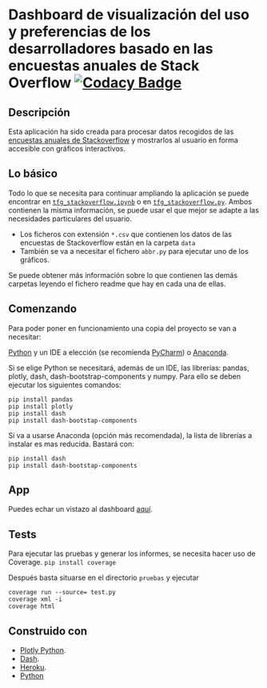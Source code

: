 # Dashboard de visualización del uso y preferencias de los desarrolladores basado en las encuestas anuales de Stack Overflow  [![Codacy Badge](https://app.codacy.com/project/badge/Grade/c76950ce941e42c783f68748c6d639cf)](https://www.codacy.com/gh/albarrom/GII_O_MA_21.05/dashboard?utm_source=github.com&amp;utm_medium=referral&amp;utm_content=albarrom/GII_O_MA_21.05&amp;utm_campaign=Badge_Grade)

## Descripción

Esta aplicación ha sido creada para procesar datos recogidos de las [encuestas anuales de Stackoverflow](https://insights.stackoverflow.com/survey?_ga=2.189292843.1285052511.1645528337-438523718.1645528337) y mostrarlos al usuario en forma accesible con gráficos interactivos.

## Lo básico

Todo lo que se necesita para continuar ampliando la aplicación se puede encontrar en [` tfg_stackoverflow.ipynb `](https://github.com/albarrom/GII_O_MA_21.05/blob/main/tfg_stackoverflow.ipynb) o en [` tfg_stackoverflow.py `](https://github.com/albarrom/GII_O_MA_21.05/blob/main/tfg_stackoverflow.py). Ambos contienen la misma información, se puede usar el que mejor se adapte a las necesidades particulares del usuario.

* Los ficheros con extensión ` *.csv ` que contienen los datos de las encuestas de Stackoverflow están en la carpeta ` data `  
* También se va a necesitar el fichero ` abbr.py ` para ejecutar uno de los gráficos.  

Se puede obtener más información sobre lo que contienen las demás carpetas leyendo el fichero readme que hay en cada una de ellas.

## Comenzando
Para poder poner en funcionamiento una copia del proyecto se van a necesitar:

[Python](https://www.python.org/downloads/windows/) y un IDE a elección (se recomienda [PyCharm](https://www.jetbrains.com/pycharm/download/#section=windows)) o [Anaconda](https://www.anaconda.com/).

Si se elige Python se necesitará, además de un IDE, las librerías: pandas, plotly, dash, dash-bootstrap-components y numpy. Para ello se deben ejecutar los siguientes comandos:

	pip install pandas
	pip install plotly
	pip install dash
	pip install dash-bootstap-components
	 
Si va a usarse Anaconda (opción más recomendada), la lista de librerías a instalar es mas reducida. Bastará con:

	pip install dash
	pip install dash-bootstap-components
		
## App

Puedes echar un vistazo al dashboard [aquí](https://tfg-dashboard.herokuapp.com/). 

## Tests

Para ejecutar las pruebas y generar los informes, se necesita hacer uso de Coverage. ` pip install coverage `

Después basta situarse en el directorio ` pruebas ` y ejecutar 

    coverage run --source= test.py
    coverage xml -i
    coverage html

## Construido con

* [Plotly Python](https://plotly.com/python/).  
* [Dash](https://dash.plotly.com/).  
* [Heroku](https://www.heroku.com/developers).  
* [Python](https://www.python.org/downloads/release/python-3100/)  

